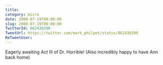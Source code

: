 ```yaml
---
title: 
category: micro
date: 2008-07-19T00:00:00
slug: 2008-07-19T00:00:00
TwitterId: 862438200
TweetUrl: https://twitter.com/mark_philpot/status/862438200
ReTweetUser: 
---
```


Eagerly awaiting Act III of Dr. Horrible!  (Also incredibly happy to have Ann back home)